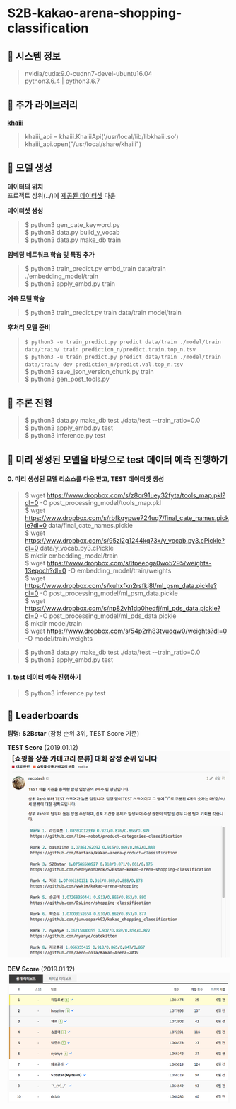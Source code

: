# S2B-kakao-arena-shopping-classification

## :whale: 시스템 정보
> nvidia/cuda:9.0-cudnn7-devel-ubuntu16.04  
python3.6.4 | python3.6.7


## :whale: 추가 라이브러리
**[khaiii](https://github.com/kakao/khaiii)**  
> khaiii_api = khaiii.KhaiiiApi('/usr/local/lib/libkhaiii.so')  
khaiii_api.open("/usr/local/share/khaiii")  
        

## :whale: 모델 생성
**데이터의 위치**  
프로젝트 상위(../)에 [제공된 데이터셋](https://arena.kakao.com/c/1/data) 다운  

**데이터셋 생성**  
> $ python3 gen_cate_keyword.py  
$ python3 data.py build_y_vocab  
$ python3 data.py make_db train  

**임베딩 네트워크 학습 및 특징 추가**
> $ python3 train_predict.py embd_train data/train ./embedding_model/train  
$ python3 apply_embd.py train

**예측 모델 학습**
> $ python3 train_predict.py train data/train model/train 

**후처리 모델 준비**
> `$ python3 -u train_predict.py predict data/train ./model/train data/train/ train prediction_n/predict.train.top_n.tsv`   
`$ python3 -u train_predict.py predict data/train ./model/train data/train/ dev prediction_n/predict.val.top_n.tsv`  
$ python3 save_json_version_chunk.py train  
$ python3 gen_post_tools.py  


## :whale: 추론 진행
> $ python3 data.py make_db test ./data/test --train_ratio=0.0   
$ python3 apply_embd.py test    
$ python3 inference.py test    


## :whale: 미리 생성된 모델을 바탕으로 test 데이터 예측 진행하기
#### 0. 미리 생성된 모델 리소스를 다운 받고, TEST 데이터셋 생성
> $ wget https://www.dropbox.com/s/z8cr91uey32fyta/tools_map.pkl?dl=0 -O post_processing_model/tools_map.pkl  
$ wget https://www.dropbox.com/s/rbfkqypwe724uq7/final_cate_names.pickle?dl=0 data/final_cate_names.pickle   
$ wget https://www.dropbox.com/s/95zl2g1244kq73x/y_vocab.py3.cPickle?dl=0 data/y_vocab.py3.cPickle   
$ mkdir embedding_model/train  
$ wget https://www.dropbox.com/s/ltpeeoga0wo5295/weights-13epoch?dl=0 -O embedding_model/train/weights   
$ wget https://www.dropbox.com/s/kuhxfkn2rsfkj8l/ml_psm_data.pickle?dl=0 -O post_processing_model/ml_psm_data.pickle  
$ wget https://www.dropbox.com/s/np82vh1dp0hedfj/ml_pds_data.pickle?dl=0 -O post_processing_model/ml_pds_data.pickle  
$ mkdir model/train  
$ wget https://www.dropbox.com/s/54p2rh83tvudqw0/weights?dl=0 -O model/train/weights  

> $ python3 data.py make_db test ./data/test --train_ratio=0.0   
$ python3 apply_embd.py test    
#### 1. test 데이터 예측 진행하기
> $ python3 inference.py test    


## :whale: Leaderboards
**팀명: S2Bstar** (잠정 순위 3위, TEST Score 기준)  

**TEST Score** (2019.01.12)
![Test Score](/img/final_board_rank.png)

**DEV Score** (2019.01.12)
![Dev Score](/img/public_board_rank.png)
